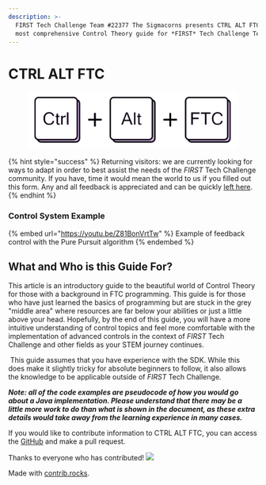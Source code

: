 ```yaml
---
description: >-
  FIRST Tech Challenge Team #22377 The Sigmacorns presents CTRL ALT FTC — the
  most comprehensive Control Theory guide for *FIRST* Tech Challenge Teams.
---
```


# CTRL ALT FTC

<figure><img src=".gitbook/assets/Screen Shot 2022-11-21 at 2.32.34 AM.png" alt=""><figcaption></figcaption></figure>

{% hint style="success" %}
Returning visitors: we are currently looking for ways to adapt in order to best assist the needs of the _FIRST_ Tech Challenge community. If you have, time it would mean the world to us if you filled out this form. Any and all feedback is appreciated and can be quickly [left here](https://docs.google.com/forms/d/e/1FAIpQLScnAANnEH6ahHE7eQSAwdwcxpJuJWk-fX8zdBFKi6WB80BJfQ/viewform).
{% endhint %}

### Control System Example

{% embed url="https://youtu.be/Z81BonVrtTw" %}
Example of feedback control with the Pure Pursuit algorithm
{% endembed %}

## What and Who is this Guide For?

This article is an introductory guide to the beautiful world of Control Theory for those with a background in FTC programming. This guide is for those who have just learned the basics of programming but are stuck in the grey "middle area" where resources are far below your abilities or just a little above your head. Hopefully, by the end of this guide, you will have a more intuitive understanding of control topics and feel more comfortable with the implementation of advanced controls in the context of _FIRST_ Tech Challenge and other fields as your STEM journey continues.

‌ This guide assumes that you have experience with the SDK. While this does make it slightly tricky for absolute beginners to follow, it also allows the knowledge to be applicable outside of _FIRST_ Tech Challenge.

_**Note: all of the code examples are pseudocode of how you would go about a Java implementation. Please understand that there may be a little more work to do than what is shown in the document, as these extra details would take away from the learning experience in many cases.**_

If you would like to contribute information to CTRL ALT FTC, you can access the [GitHub](https://github.com/BenCaunt/CTRL-ALT-FTC) and make a pull request.

Thanks to everyone who has contributed! [![](https://contrib.rocks/image?repo=BenCaunt/CTRL-ALT-FTC)](https://github.com/BenCaunt/CTRL-ALT-FTC/graphs/contributors)

Made with [contrib.rocks](https://contrib.rocks).
